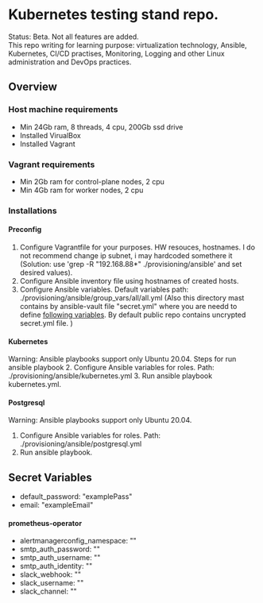 # Kubernetes testing stand repo.
Status: Beta. Not all features are added.  
This repo writing for learning purpose: virtualization technology, Ansible, Kubernetes, CI/CD practises, Monitoring, Logging and other Linux administration and DevOps practices. 
## Overview
### Host machine requirements
- Min 24Gb ram, 8 threads, 4 cpu, 200Gb ssd drive
- Installed VirualBox
- Installed Vagrant
### Vagrant requirements
- Min 2Gb ram for control-plane nodes, 2 cpu
- Min 4Gb ram for worker nodes, 2 cpu
### Installations
#### Preconfig
1. Configure Vagrantfile for your purposes. HW resouces, hostnames. I do not recommend change ip subnet, i may hardcoded somethere it (Solution: use 'grep -R "192.168.88*" ./provisioning/ansible' and set desired values).
2. Configure Ansible inventory file using hostnames of created hosts.
3. Configure Ansible variables. Default variables path: ./provisioning/ansible/group_vars/all/all.yml (Also this directory mast contains by ansible-vault file "secret.yml" where you are needd to define [following variables](#secrets). By default public repo contains uncrypted secret.yml file. )
#### Kubernetes
Warning: Ansible playbooks support only Ubuntu 20.04.
Steps for run ansible playbook
2. Configure Ansible variables for roles. Path: ./provisioning/ansible/kubernetes.yml
3. Run ansible playbook kubernetes.yml.
#### Postgresql
Warning: Ansible playbooks support only Ubuntu 20.04.
1. Configure Ansible variables for roles. Path: ./provisioning/ansible/postgresql.yml
2. Run ansible playbook.

## <a name="secrets">Secret Variables</a>  
- default_password: "examplePass"  
- email: "exampleEmail"  
#### prometheus-operator
- alertmanagerconfig_namespace: ""  
- smtp_auth_password: ""  
- smtp_auth_username: ""  
- smtp_auth_identity: ""  
- slack_webhook: ""  
- slack_username: ""  
- slack_channel: ""  
